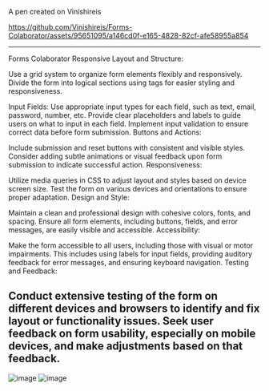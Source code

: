A pen created on Vinishireis

https://github.com/Vinishireis/Forms-Colaborator/assets/95651095/a146cd0f-e165-4828-82cf-afe58955a854

---
Forms Colaborator Responsive
Layout and Structure:

Use a grid system to organize form elements flexibly and responsively. Divide the form into logical sections using tags for easier styling and responsiveness.

Input Fields:
Use appropriate input types for each field, such as text, email, password, number, etc.
Provide clear placeholders and labels to guide users on what to input in each field.
Implement input validation to ensure correct data before form submission.
Buttons and Actions:

Include submission and reset buttons with consistent and visible styles.
Consider adding subtle animations or visual feedback upon form submission to indicate successful action.
Responsiveness:

Utilize media queries in CSS to adjust layout and styles based on device screen size.
Test the form on various devices and orientations to ensure proper adaptation.
Design and Style:

Maintain a clean and professional design with cohesive colors, fonts, and spacing.
Ensure all form elements, including buttons, fields, and error messages, are easily visible and accessible.
Accessibility:

Make the form accessible to all users, including those with visual or motor impairments. This includes using labels for input fields, providing auditory feedback for error messages, and ensuring keyboard navigation.
Testing and Feedback:

Conduct extensive testing of the form on different devices and browsers to identify and fix layout or functionality issues.
Seek user feedback on form usability, especially on mobile devices, and make adjustments based on that feedback.
---

![image](https://github.com/Vinishireis/Forms-Colaborator/assets/95651095/63cece51-f8e0-4ba7-8bff-5c3d40aa7931)
![image](https://github.com/Vinishireis/Forms-Colaborator/assets/95651095/9f6f5488-6293-4cff-98ab-5fa5284c537c)







